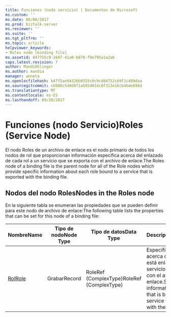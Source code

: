 ```yaml
---
title: Funciones (nodo servicio) | Documentos de Microsoft
ms.custom: ''
ms.date: 06/08/2017
ms.prod: biztalk-server
ms.reviewer: ''
ms.suite: ''
ms.tgt_pltfrm: ''
ms.topic: article
helpviewer_keywords:
- Roles node [binding file]
ms.assetid: 847755c9-1697-41a0-b870-f9e795a1a2a6
caps.latest.revision: 7
author: MandiOhlinger
ms.author: mandia
manager: anneta
ms.openlocfilehash: b47f5ae94326b0555c0c9cd84752cb9f1c409daa
ms.sourcegitcommit: cb908c540d8f1a692d01dc8f313e16cb4b4e696d
ms.translationtype: MT
ms.contentlocale: es-ES
ms.lasthandoff: 09/20/2017
---
```

# <a name="roles-service-node"></a><span data-ttu-id="1dca0-102">Funciones (nodo Servicio)</span><span class="sxs-lookup"><span data-stu-id="1dca0-102">Roles (Service Node)</span></span>
<span data-ttu-id="1dca0-103">El nodo Roles de un archivo de enlace es el nodo primario de todos los nodos de rol que proporcionan información específica acerca del enlazado de cada rol a un servicio que se exporta con el archivo de enlace.</span><span class="sxs-lookup"><span data-stu-id="1dca0-103">The Roles node of a binding file is the parent node for all of the Role nodes which provide specific information about each role bound to a service that is exported with the binding file.</span></span>  
  
## <a name="nodes-in-the-roles-node"></a><span data-ttu-id="1dca0-104">Nodos del nodo Roles</span><span class="sxs-lookup"><span data-stu-id="1dca0-104">Nodes in the Roles node</span></span>  
 <span data-ttu-id="1dca0-105">En la siguiente tabla se enumeran las propiedades que se pueden definir para este nodo de archivo de enlace:</span><span class="sxs-lookup"><span data-stu-id="1dca0-105">The following table lists the properties that can be set for this node of a binding file:</span></span>  
  
|<span data-ttu-id="1dca0-106">**Nombre**</span><span class="sxs-lookup"><span data-stu-id="1dca0-106">**Name**</span></span>|<span data-ttu-id="1dca0-107">**Tipo de nodo**</span><span class="sxs-lookup"><span data-stu-id="1dca0-107">**Node Type**</span></span>|<span data-ttu-id="1dca0-108">**Tipo de datos**</span><span class="sxs-lookup"><span data-stu-id="1dca0-108">**Data Type**</span></span>|<span data-ttu-id="1dca0-109">**Description**</span><span class="sxs-lookup"><span data-stu-id="1dca0-109">**Description**</span></span>|<span data-ttu-id="1dca0-110">**Restricciones**</span><span class="sxs-lookup"><span data-stu-id="1dca0-110">**Restrictions**</span></span>|<span data-ttu-id="1dca0-111">**Comentarios**</span><span class="sxs-lookup"><span data-stu-id="1dca0-111">**Comments**</span></span>|  
|--------------|-------------------|-------------------|---------------------|----------------------|------------------|  
|[<span data-ttu-id="1dca0-112">Rol</span><span class="sxs-lookup"><span data-stu-id="1dca0-112">Role</span></span>](../core/role-roles-node.md)|<span data-ttu-id="1dca0-113">Grabar</span><span class="sxs-lookup"><span data-stu-id="1dca0-113">Record</span></span>|<span data-ttu-id="1dca0-114">RoleRef (ComplexType)</span><span class="sxs-lookup"><span data-stu-id="1dca0-114">RoleRef (ComplexType)</span></span>|<span data-ttu-id="1dca0-115">Especifica información acerca de un rol que está enlazado a un servicio que se exporta con el archivo de enlace.</span><span class="sxs-lookup"><span data-stu-id="1dca0-115">Specifies information about a role that is bound to a service that is exported with the binding file.</span></span>|<span data-ttu-id="1dca0-116">No requerido</span><span class="sxs-lookup"><span data-stu-id="1dca0-116">Not required</span></span>|<span data-ttu-id="1dca0-117">Valor predeterminado: ninguno</span><span class="sxs-lookup"><span data-stu-id="1dca0-117">Default value: none</span></span>|